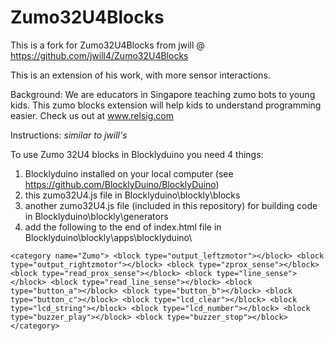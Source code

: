 # Zumo32U4Blocks
This is a fork for Zumo32U4Blocks from jwill @ https://github.com/jwill4/Zumo32U4Blocks

This is an extension of his work, with more sensor interactions.

Background:
We are educators in Singapore teaching zumo bots to young kids. This zumo blocks extension will help kids to understand programming easier. Check us out at www.relsig.com

Instructions:
*similar to jwill's*

To use Zumo 32U4 blocks in Blocklyduino you need 4 things:

1. Blocklyduino installed on your local computer (see https://github.com/BlocklyDuino/BlocklyDuino)
2. this zumo32U4.js file in Blocklyduino\blockly\blocks
3. another zumo32U4.js file (included in this repository) for building code in Blocklyduino\blockly\generators
4. add the following to the end of index.html file in Blocklyduino\blockly\apps\blocklyduino\

`<category name="Zumo">
           <block type="output_leftzmotor"></block>
           <block type="output_rightzmotor"></block>
           <block type="zprox_sense"></block>
		   <block type="read_prox_sense"></block>
		   <block type="line_sense"></block>
		   <block type="read_line_sense"></block>
           <block type="button_a"></block>
           <block type="button_b"></block>
           <block type="button_c"></block>
           <block type="lcd_clear"></block>
           <block type="lcd_string"></block>
           <block type="lcd_number"></block>
           <block type="buzzer_play"></block>
           <block type="buzzer_stop"></block>
    </category>`
